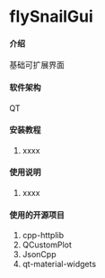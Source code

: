 # flySnailGui

#### 介绍
基础可扩展界面

#### 软件架构
QT


#### 安装教程

1.  xxxx

#### 使用说明

1.  xxxx

#### 使用的开源项目
1. cpp-httplib
2. QCustomPlot
3. JsonCpp
4. qt-material-widgets
